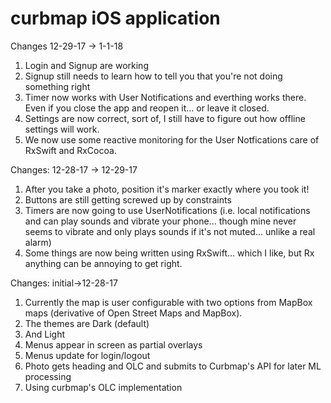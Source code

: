 # curbmap iOS application
Changes 12-29-17 -> 1-1-18
1. Login and Signup are working
2. Signup still needs to learn how to tell you that you're not doing something right
3. Timer now works with User Notifications and everthing works there. Even if you close the app and reopen it... or leave it closed.
4. Settings are now correct, sort of, I still have to figure out how offline settings will work.
5. We now use some reactive monitoring for the User Notfications care of RxSwift and RxCocoa.

Changes: 12-28-17 -> 12-29-17
1. After you take a photo, position it's marker exactly where you took it!
2. Buttons are still getting screwed up by constraints
3. Timers are now going to use UserNotifications (i.e. local notifications and can play sounds and vibrate your phone... though mine never seems to vibrate and only plays sounds if it's not muted... unlike a real alarm)
4. Some things are now being written using RxSwift... which I like, but Rx anything can be annoying to get right.

Changes: initial->12-28-17
1. Currently the map is user configurable with two options from MapBox maps (derivative of Open Street Maps and MapBox). 
  1. The themes are Dark (default)
  2. And Light
2. Menus appear in screen as partial overlays
3. Menus update for login/logout
4. Photo gets heading and OLC and submits to Curbmap's API for later ML processing
5. Using curbmap's OLC implementation
